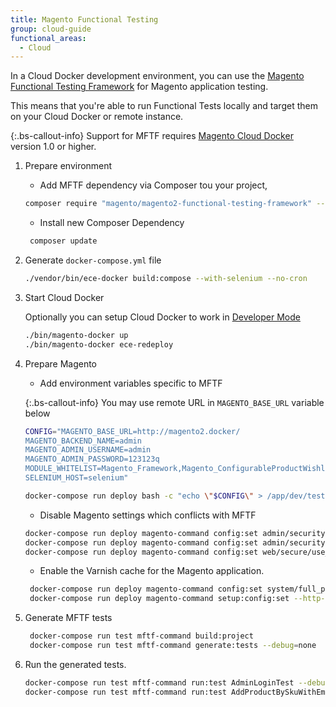 ```yaml
---
title: Magento Functional Testing
group: cloud-guide
functional_areas:
  - Cloud
---
```


In a Cloud Docker development environment, you can use the [Magento Functional Testing Framework]({{site.baseurl}}/mftf/docs/introduction.html) for Magento application testing.

This means that you're able to run Functional Tests locally and target them on your Cloud Docker or remote instance.

{:.bs-callout-info}
Support for MFTF requires [Magento Cloud Docker][cloud-docker-repo] version 1.0 or higher.

1. Prepare environment

    - Add MFTF dependency via Composer tou your project,

    ```bash
    composer require "magento/magento2-functional-testing-framework" --no-update
   ```

   - Install new Composer Dependency
   
   ```bash
    composer update
    ```

1. Generate `docker-compose.yml` file

    ```bash
    ./vendor/bin/ece-docker build:compose --with-selenium --no-cron
    ```

1.  Start Cloud Docker

    Optionally you can setup Cloud Docker to work in [Developer Mode]({{site.baseurl}}/cloud/docker/docker-mode-developer.html)
    
    ```bash
    ./bin/magento-docker up
    ./bin/magento-docker ece-redeploy
    ```

1. Prepare Magento

    - Add environment variables specific to MFTF
    
    {:.bs-callout-info}
    You may use remote URL in `MAGENTO_BASE_URL` variable below
    
    ```bash
    CONFIG="MAGENTO_BASE_URL=http://magento2.docker/
    MAGENTO_BACKEND_NAME=admin
    MAGENTO_ADMIN_USERNAME=admin
    MAGENTO_ADMIN_PASSWORD=123123q
    MODULE_WHITELIST=Magento_Framework,Magento_ConfigurableProductWishlist,Magento_ConfigurableProductCatalogSearch
    SELENIUM_HOST=selenium"
   
    docker-compose run deploy bash -c "echo \"$CONFIG\" > /app/dev/tests/acceptance/.env"
   ```
   
    - Disable Magento settings which conflicts with MFTF

    ```bash
    docker-compose run deploy magento-command config:set admin/security/admin_account_sharing 1
    docker-compose run deploy magento-command config:set admin/security/use_form_key 0
    docker-compose run deploy magento-command config:set web/secure/use_in_adminhtml 0
   ```
   
   - Enable the Varnish cache for the Magento application.

   ```bash
    docker-compose run deploy magento-command config:set system/full_page_cache/caching_application 2 --lock-env
    docker-compose run deploy magento-command setup:config:set --http-cache-hosts=varnish
   ```

1. Generate MFTF tests

   ```bash
    docker-compose run test mftf-command build:project
    docker-compose run test mftf-command generate:tests --debug=none
    ```

1. Run the generated tests.

    ```bash
    docker-compose run test mftf-command run:test AdminLoginTest --debug=none
    docker-compose run test mftf-command run:test AddProductBySkuWithEmptyQtyTest --debug=none
    ```

[cloud-docker-repo]: https://github.com/magento/magento-cloud-docker
